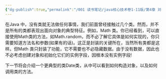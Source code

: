 ```yaml
---
{"dg-publish":true,"permalink":"/001 读书笔记/java核心技术卷1-11版/第4章 对象与类/4.2 使用预定义类/4.2 使用预定义类/","dgPassFrontmatter":true,"created":"2024-05-06T16:21:10.690+08:00","updated":"2024-06-01T10:45:24.548+08:00"}
---
```


在Java 中，没有类就无法做任何事情，我们前面曾经接触过几个类。然而，并不是所有的类都表现出面向对象的典型特征。例如，Math 类。你已经看到，可以直接使用Math类的方法，如Math.random，而不必了解它具体是如何实现的，你只需要知道方法名和参数(如果有的话)。这正是封装的关键所在，当然所有类都是这样。但Math 类只封装了功能，它不需要也不必隐藏数据。由于没有数据，因此也不必考虑创建对象和初始化它们的实例字段，因根本没有实例字段!

下一节将会介绍一个更典型的类Date类，从中可以看到如何构造对象，以及如何调用类的方法。
